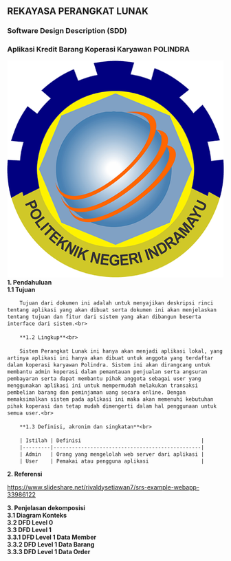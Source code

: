 
## REKAYASA PERANGKAT LUNAK
### Software Design Description (SDD)
### Aplikasi Kredit Barang Koperasi Karyawan POLINDRA
![logo](/image/polindra.png)<br>
**1. Pendahuluan**<br>
		**1.1 Tujuan**<br>
		
		Tujuan dari dokumen ini adalah untuk menyajikan deskripsi rinci tentang aplikasi yang akan dibuat serta dokumen ini akan menjelaskan tentang tujuan dan fitur dari sistem yang akan dibangun beserta interface dari sistem.<br>
		
		**1.2 Lingkup**<br>
		
		Sistem Perangkat Lunak ini hanya akan menjadi aplikasi lokal, yang artinya aplikasi ini hanya akan dibuat untuk anggota yang terdaftar dalam koperasi karyawan Polindra. Sistem ini akan dirangcang untuk membantu admin koperasi dalam pemantauan penjualan serta angsuran pembayaran serta dapat membantu pihak anggota sebagai user yang menggunakan aplikasi ini untuk mempermudah melakukan transaksi pembelian barang dan peminjaman uang secara online. Dengan memaksimalkan sistem pada aplikasi ini maka akan memenuhi kebutuhan pihak koperasi dan tetap mudah dimengerti dalam hal penggunaan untuk semua user.<br>
		
		**1.3 Definisi, akronim dan singkatan**<br>
		
		| Istilah | Definisi                                       |
		|---------|------------------------------------------------|
		| Admin   | Orang yang mengelolah web server dari aplikasi |
		| User    | Pemakai atau pengguna aplikasi                 |

**2. Referensi**<br>

https://www.slideshare.net/rivaldysetiawan7/srs-example-webapp-33986122 <br>

**3. Penjelasan dekomposisi**<br>
**3.1 Diagram Konteks**<br>
**3.2 DFD Level 0**<br>
**3.3 DFD Level 1**<br>
**3.3.1 DFD Level 1 Data Member**<br>
**3.3.2 DFD Level 1 Data Barang**<br>
**3.3.3 DFD Level 1 Data Order**<br>
